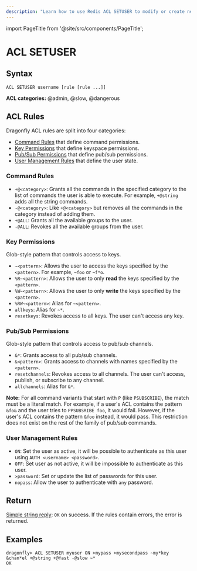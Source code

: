 ```yaml
---
description: "Learn how to use Redis ACL SETUSER to modify or create new user rules in the Access Control List."
---
```


import PageTitle from '@site/src/components/PageTitle';

# ACL SETUSER

<PageTitle title="Redis ACL SETUSER Command (Documentation) | Dragonfly" />

## Syntax

    ACL SETUSER username [rule [rule ...]]

**ACL categories:** @admin, @slow, @dangerous

## ACL Rules

Dragonfly ACL rules are split into four categories:

- [Command Rules](#command-rules) that define command permissions.
- [Key Permissions](#key-permissions) that define keyspace permissions.
- [Pub/Sub Permissions](#pubsub-permissions) that define pub/sub permissions.
- [User Management Rules](#user-management-rules) that define the user state.

### Command Rules

- `+@<category>`: Grants all the commands in the specified category to the list of commands the user is able to execute. For example, `+@string` adds all the string commands.
- `-@<category>`: Like `+@<category>` but removes all the commands in the category instead of adding them.
- `+@ALL`: Grants all the available groups to the user.
- `-@ALL`: Revokes all the available groups from the user.

### Key Permissions

Glob-style pattern that controls access to keys.

- `~<pattern>`: Allows the user to access the keys specified by the `<pattern>`. For example, `~foo` or `~f*o`.
- `%R~<pattern>`: Allows the user to only **read** the keys specified by the `<pattern>`.
- `%W~<pattern>`: Allows the user to only **write** the keys specified by the `<pattern>`.
- `%RW~<pattern>`: Alias for `~<pattern>`.
- `allkeys`: Alias for `~*`.
- `resetkeys`: Revokes access to all keys. The user can't access any key.

### Pub/Sub Permissions

Glob-style pattern that controls access to pub/sub channels.

- `&*`: Grants access to all pub/sub channels.
- `&<pattern>`: Grants access to channels with names specified by the `<pattern>`.
- `resetchannels`: Revokes access to all channels. The user can't access, publish, or subscribe to any channel.
- `allchannels`: Alias for `&*`.

**Note:** For all command variants that start with `P` (like `PSUBSCRIBE`), the match must be a literal match.
For example, if a user's ACL contains the pattern `&fo&` and the user tries to `PPSUBSRIBE foo`, it would fail.
However, if the user's ACL contains the pattern `&foo` instead, it would pass.
This restriction does not exist on the rest of the family of pub/sub commands.

### User Management Rules

- `ON`: Set the user as active, it will be possible to authenticate as this user using `AUTH <username> <password>`.
- `OFF`: Set user as not active, it will be impossible to authenticate as this user.
- `>password`: Set or update the list of passwords for this user.
- `nopass`: Allow the user to authenticate with `any` password.

## Return

[Simple string reply](https://redis.io/docs/latest/develop/reference/protocol-spec/#simple-strings): `OK` on success. If the rules contain errors, the error is returned.

## Examples

```shell
dragonfly> ACL SETUSER myuser ON >mypass >mysecondpass ~my*key &chan*el +@string +@fast -@slow ~*
OK
```
